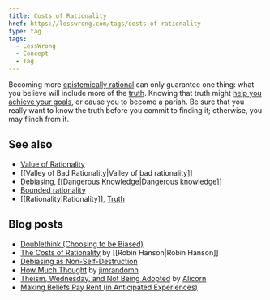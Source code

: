 ```yaml
---
title: Costs of Rationality
href: https://lesswrong.com/tags/costs-of-rationality
type: tag
tags:
  - LessWrong
  - Concept
  - Tag
---
```


Becoming more [epistemically rational](https://wiki.lesswrong.com/wiki/Rationality#Epistemic_rationality) can only guarantee one thing: what you believe will include more of the [truth](https://www.lesswrong.com/tag/truth-semantics-and-meaning). Knowing that truth might [help you achieve your goals](https://wiki.lesswrong.com/wiki/instrumental_rationality), or cause you to become a pariah. Be sure that you really want to know the truth before you commit to finding it; otherwise, you may flinch from it.

See also
--------

*   [Value of Rationality](https://www.lesswrong.com/tag/value-of-rationality)
*   [[Valley of Bad Rationality|Valley of bad rationality]]
*   [Debiasing](https://www.lesswrong.com/tag/debiasing), [[Dangerous Knowledge|Dangerous knowledge]]
*   [Bounded rationality](https://www.lesswrong.com/tag/bounded-rationality)
*   [[Rationality|Rationality]], [Truth](https://www.lesswrong.com/tag/truth-semantics-and-meaning)

Blog posts
----------

*   [Doublethink (Choosing to be Biased)](http://lesswrong.com/lw/je/doublethink_choosing_to_be_biased/)
*   [The Costs of Rationality](http://lesswrong.com/lw/j/the_costs_of_rationality/) by [[Robin Hanson|Robin Hanson]]
*   [Debiasing as Non-Self-Destruction](http://lesswrong.com/lw/hf/debiasing_as_nonselfdestruction/)
*   [How Much Thought](http://lesswrong.com/lw/aq/how_much_thought/) by [jimrandomh](https://wiki.lesswrong.com/wiki/jimrandomh)
*   [Theism, Wednesday, and Not Being Adopted](http://lesswrong.com/lw/dg/theism_wednesday_and_not_being_adopted/) by [Alicorn](https://wiki.lesswrong.com/wiki/Alicorn)
*   [Making Beliefs Pay Rent (in Anticipated Experiences)](http://lesswrong.com/lw/i3/making_beliefs_pay_rent_in_anticipated_experiences/)
